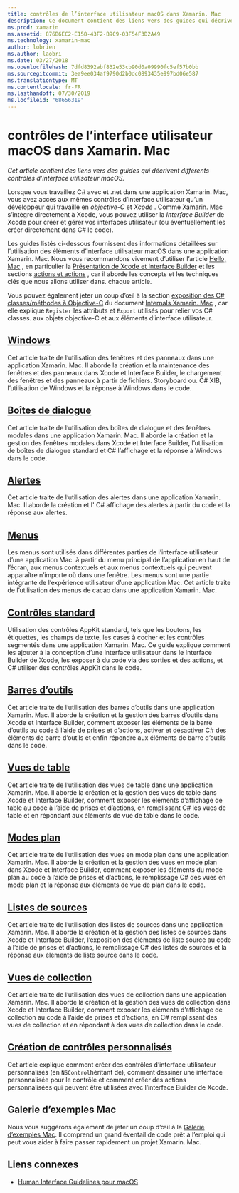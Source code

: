 ```yaml
---
title: contrôles de l’interface utilisateur macOS dans Xamarin. Mac
description: Ce document contient des liens vers des guides qui décrivent différents contrôles d’interface utilisateur disponibles pour les développeurs Xamarin. Mac. Le contenu lié examine les fenêtres, les boîtes de dialogue, les alertes, les menus, les barres d’outils, les vues de table, les vues en mode plan, etc.
ms.prod: xamarin
ms.assetid: 876B6EC2-E158-43F2-B9C9-03F54F3D2A49
ms.technology: xamarin-mac
author: lobrien
ms.author: laobri
ms.date: 03/27/2018
ms.openlocfilehash: 7dfd8392abf832e53cb90d0a09990fc5ef57b0bb
ms.sourcegitcommit: 3ea9ee034af9790d2b0dc0893435e997bd06e587
ms.translationtype: MT
ms.contentlocale: fr-FR
ms.lasthandoff: 07/30/2019
ms.locfileid: "68656319"
---
```

# <a name="macos-user-interface-controls-in-xamarinmac"></a>contrôles de l’interface utilisateur macOS dans Xamarin. Mac

_Cet article contient des liens vers des guides qui décrivent différents contrôles d’interface utilisateur macOS._

Lorsque vous travaillez C# avec et .net dans une application Xamarin. Mac, vous avez accès aux mêmes contrôles d’interface utilisateur qu’un développeur qui travaille en *objective-C* et *Xcode* . Comme Xamarin. Mac s’intègre directement à Xcode, vous pouvez utiliser la _Interface Builder_ de Xcode pour créer et gérer vos interfaces utilisateur (ou éventuellement les créer directement dans C# le code).

Les guides listés ci-dessous fournissent des informations détaillées sur l’utilisation des éléments d’interface utilisateur macOS dans une application Xamarin. Mac. Nous vous recommandons vivement d’utiliser l’article [Hello, Mac](~/mac/get-started/hello-mac.md) , en particulier la [Présentation de Xcode et Interface Builder](~/mac/get-started/hello-mac.md#introduction-to-xcode-and-interface-builder) et les sections [actions et actions](~/mac/get-started/hello-mac.md#outlets-and-actions) , car il aborde les concepts et les techniques clés que nous allons utiliser dans. chaque article.

Vous pouvez également jeter un coup d’œil à la section [exposition des C# classes/méthodes à Objective-C](~/mac/internals/how-it-works.md#exposing-c-classes--methods-to-objective-c) du document [Internals Xamarin. Mac](~/mac/internals/how-it-works.md) , car elle explique `Register` les attributs et `Export` utilisés pour relier vos C# classes. aux objets objective-C et aux éléments d’interface utilisateur.

## <a name="windowsmacuser-interfacewindowmd"></a>[Windows](~/mac/user-interface/window.md)

Cet article traite de l’utilisation des fenêtres et des panneaux dans une application Xamarin. Mac. Il aborde la création et la maintenance des fenêtres et des panneaux dans Xcode et Interface Builder, le chargement des fenêtres et des panneaux à partir de fichiers. Storyboard ou. C# XIB, l’utilisation de Windows et la réponse à Windows dans le code.

## <a name="dialogsmacuser-interfacedialogmd"></a>[Boîtes de dialogue](~/mac/user-interface/dialog.md)

Cet article traite de l’utilisation des boîtes de dialogue et des fenêtres modales dans une application Xamarin. Mac. Il aborde la création et la gestion des fenêtres modales dans Xcode et Interface Builder, l’utilisation de boîtes de dialogue standard et C# l’affichage et la réponse à Windows dans le code.

## <a name="alertsmacuser-interfacealertmd"></a>[Alertes](~/mac/user-interface/alert.md)

Cet article traite de l’utilisation des alertes dans une application Xamarin. Mac. Il aborde la création et l' C# affichage des alertes à partir du code et la réponse aux alertes.

## <a name="menusmacuser-interfacemenumd"></a>[Menus](~/mac/user-interface/menu.md)

Les menus sont utilisés dans différentes parties de l’interface utilisateur d’une application Mac. à partir du menu principal de l’application en haut de l’écran, aux menus contextuels et aux menus contextuels qui peuvent apparaître n’importe où dans une fenêtre. Les menus sont une partie intégrante de l’expérience utilisateur d’une application Mac. Cet article traite de l’utilisation des menus de cacao dans une application Xamarin. Mac.

## <a name="standard-controlsmacuser-interfacestandard-controlsmd"></a>[Contrôles standard](~/mac/user-interface/standard-controls.md)

Utilisation des contrôles AppKit standard, tels que les boutons, les étiquettes, les champs de texte, les cases à cocher et les contrôles segmentés dans une application Xamarin. Mac. Ce guide explique comment les ajouter à la conception d’une interface utilisateur dans le Interface Builder de Xcode, les exposer à du code via des sorties et des actions, et C# utiliser des contrôles AppKit dans le code.

## <a name="toolbarsmacuser-interfacetoolbarmd"></a>[Barres d’outils](~/mac/user-interface/toolbar.md)

Cet article traite de l’utilisation des barres d’outils dans une application Xamarin. Mac. Il aborde la création et la gestion des barres d’outils dans Xcode et Interface Builder, comment exposer les éléments de la barre d’outils au code à l’aide de prises et d’actions, activer et désactiver C# des éléments de barre d’outils et enfin répondre aux éléments de barre d’outils dans le code.

## <a name="table-viewsmacuser-interfacetable-viewmd"></a>[Vues de table](~/mac/user-interface/table-view.md)

Cet article traite de l’utilisation des vues de table dans une application Xamarin. Mac. Il aborde la création et la gestion des vues de table dans Xcode et Interface Builder, comment exposer les éléments d’affichage de table au code à l’aide de prises et d’actions, en remplissant C# les vues de table et en répondant aux éléments de vue de table dans le code.

## <a name="outline-viewsmacuser-interfaceoutline-viewmd"></a>[Modes plan](~/mac/user-interface/outline-view.md)

Cet article traite de l’utilisation des vues en mode plan dans une application Xamarin. Mac. Il aborde la création et la gestion des vues en mode plan dans Xcode et Interface Builder, comment exposer les éléments du mode plan au code à l’aide de prises et d’actions, le remplissage C# des vues en mode plan et la réponse aux éléments de vue de plan dans le code.

## <a name="source-listsmacuser-interfacesource-listmd"></a>[Listes de sources](~/mac/user-interface/source-list.md)

Cet article traite de l’utilisation des listes de sources dans une application Xamarin. Mac. Il aborde la création et la gestion des listes de sources dans Xcode et Interface Builder, l’exposition des éléments de liste source au code à l’aide de prises et d’actions, le remplissage C# des listes de sources et la réponse aux éléments de liste source dans le code.

## <a name="collection-viewsmacuser-interfacecollection-viewmd"></a>[Vues de collection](~/mac/user-interface/collection-view.md)

Cet article traite de l’utilisation des vues de collection dans une application Xamarin. Mac. Il aborde la création et la gestion des vues de collection dans Xcode et Interface Builder, comment exposer les éléments d’affichage de collection au code à l’aide de prises et d’actions, en C# remplissant des vues de collection et en répondant à des vues de collection dans le code.

## <a name="creating-custom-controlsmacuser-interfacecustom-controlsmd"></a>[Création de contrôles personnalisés](~/mac/user-interface/custom-controls.md)

Cet article explique comment créer des contrôles d’interface utilisateur personnalisés (en `NSControl`héritant de), comment dessiner une interface personnalisée pour le contrôle et comment créer des actions personnalisées qui peuvent être utilisées avec l’interface Builder de Xcode.

## <a name="mac-samples-gallery"></a>Galerie d’exemples Mac

Nous vous suggérons également de jeter un coup d’œil à la [Galerie d’exemples Mac](https://docs.microsoft.com/samples/browse/?products=xamarin&term=Xamarin.Mac). Il comprend un grand éventail de code prêt à l’emploi qui peut vous aider à faire passer rapidement un projet Xamarin. Mac.

## <a name="related-links"></a>Liens connexes

- [Human Interface Guidelines pour macOS](https://developer.apple.com/macos/human-interface-guidelines/overview/themes/)
